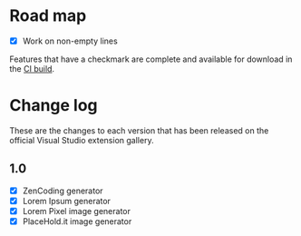 # Road map

- [x] Work on non-empty lines

Features that have a checkmark are complete and available for
download in the
[CI build](http://vsixgallery.com/extension/9514d70e-a7b1-4876-847d-b0d2ad0962bf/).

# Change log

These are the changes to each version that has been released
on the official Visual Studio extension gallery.

## 1.0

- [x] ZenCoding generator
- [x] Lorem Ipsum generator
- [x] Lorem Pixel image generator
- [x] PlaceHold.it image generator